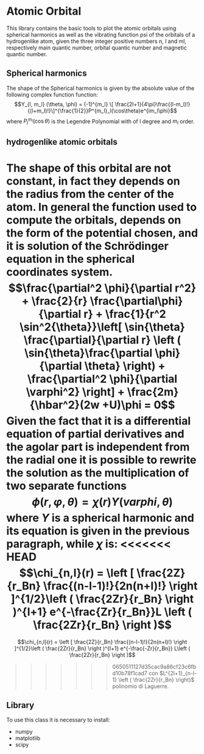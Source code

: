 # Atomic Orbital
This library contains the basic tools to plot the atomic orbitals using spherical harmonics as well as the vibrating function psi of the orbitals of a hydrogenlike atom, given the three integer positive numbers n, l and ml, respectively main quantic number, orbital quantic number and magnetic quantic number.

## Spherical harmonics
The shape of the Spherical harmonics is given by the absolute value of the following complex function function:
$$Y_{l, m_l} (\theta, \phi) = (-1)^{m_l} \[ \frac{2l+1}{4\pi}\frac{(l-m_l)!}{(l+m_l)!}\]^{\frac{1}{2}}P^{m_l}_l(\cos\theta)e^{im_l\phi}$$
where $P^{m_l}_l(\cos\theta)$ is the Legendre Polynomial with of l degree and $m_l$ order.

## hydrogenlike atomic orbitals
The shape of this orbital are not constant, in fact they depends on the radius from the center of the atom. In general the function used to compute the orbitals, depends on the form of the potential chosen, and it is solution of the Schrödinger equation in the spherical coordinates system.
$$\frac{\partial^2 \phi}{\partial r^2} + \frac{2}{r} \frac{\partial\phi}{\partial r} + \frac{1}{r^2 \sin^2{\theta}}\left[ \sin{\theta} \frac{\partial}{\partial r} \left ( \sin{\theta}\frac{\partial \phi}{\partial \theta} \right) + \frac{\partial^2 \phi}{\partial \varphi^2} \right] + \frac{2m}{\hbar^2}(2w +U)\phi = 0$$
Given the fact that it is a differential equation of partial derivatives and the agolar part is independent from the radial one it is possible to rewrite the solution as the multiplication of two separate functions
$$\phi (r, \varphi, \theta) = \chi(r)\Upsilon (varphi, \theta)$$
where $\Upsilon$ is a spherical harmonic and its equation is given in the previous paragraph, while $\chi$ is:
<<<<<<< HEAD
$$\chi_{n,l}(r) = \left [ \frac{2Z}{r_Bn} \frac{(n-l-1)!}{2n(n+l)!} \right ]^{1/2}\left ( \frac{2Zr}{r_Bn} \right )^{l+1} e^{-\frac{Zr}{r_Bn}}L \left ( \frac{2Zr}{r_Bn} \right )$$
=======
$$\chi_{n,l}(r) = \left [ \frac{2Z}{r_Bn} \frac{(n-l-1)!}{2n(n+l)!} \right ]^{1/2}\left ( \frac{2Zr}{r_Bn} \right )^{l+1} e^{-\frac{-Zr}{r_Bn}} L\left ( \frac{2Zr}{r_Bn} \right )$$
>>>>>>> 0650511127d35cac9a86cf23c6fbd10b78f1cad7
con $L^{2l+1}_{n-l-1} \left ( \frac{2Zr}{r_Bn} \right)$ polinomio di Laguerre.
## Library
To use this class it is necessary to install:
- numpy
- matplotlib
- scipy
